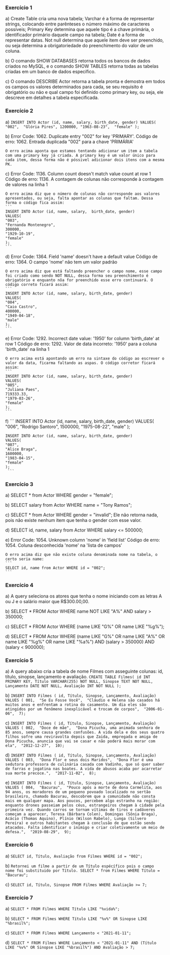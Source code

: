 ### Exercício 1
a) Create Table cria uma nova tabela;
   Varchar é a forma de representar strings, colocando entre parênteses o número máximo de caracteres possíveis;
   Primary Key determina que aquele tipo é a chave primária, o identificador primário daquele campo na tabela;
   Date é a forma de representar datas.
   Not null determina que aquele item deve ser preenchido, ou seja determina a obrigatoriedade do preenchimento do valor de um coluna.

b) O comando SHOW DATABASES retorna todos os bancos de dados criados no MySQL, e o comando SHOW TABLES retorna todas as tabelas criadas em um banco de dados específico.

c) O comando DESCRIBE Actor retorna a tabela pronta e demostra em todos os campos os valores determinados para cada, se seu requisito é obrigatório ou não e qual campo foi definido como primary key, ou seja, ele descreve em detalhes a tabela especificada.

### Exercício 2
a)  ```
    INSERT INTO Actor (id, name, salary, birth_date, gender)
    VALUES(
    "002", 
    "Glória Pires",
    1200000,
    "1963-08-23", 
    "female"
    );
    ```

b)  Error Code: 1062. Duplicate entry "002" for key 'PRIMARY'. 
    Código de erro: 1062. Entrada duplicada "002" para a chave 'PRIMÁRIA'

    O erro acima aponta que estamos tentando adicionar um item a tabela com uma primary key já criada. A primary key é um valor único para cada item, dessa forma não é póssivel adicionar dois itens com a mesma PK.

c)  Error Code: 1136. Column count doesn't match value count at row 1 
    Código de erro: 1136. A contagem de colunas não corresponde à contagem de valores na linha 1

    O erro acima diz que o número de colunas não corresponde aos valores apresentados, ou seja, falta apontar as colunas que faltam. Dessa forma o código fica assim:
    ```
    INSERT INTO Actor (id, name, salary,  birth_date, gender)
    VALUES(
    "003", 
    "Fernanda Montenegro",
    300000,
    "1929-10-19", 
    "female"
    );
    ```

d)  Error Code: 1364. Field 'name' doesn't have a default value
    Código de erro: 1364. O campo 'nome' não tem um valor padrão

    O erro acima diz que está faltando preencher o campo nome, esse campo foi criado como sendo NOT NULL, dessa forma seu preenchimento é obrigatório e enquanto nõa for preenchido esse erro continuará. O código correto ficará assim:
    ```
    INSERT INTO Actor (id, name, salary, birth_date, gender)
    VALUES(
    "004",
    "Caio Castro",
    400000,
    "1949-04-18", 
    "male"
    );
    ```

e)  Error Code: 1292. Incorrect date value: '1950' for column 'birth_date' at row 1
    Código de erro: 1292. Valor de data incorreto: '1950' para a coluna 'birth_date' na linha 1

    O erro acima está apontando um erro na sintaxe do código ao escrever o valor da data, ficarma faltando as aspas. O código corretor ficará assim: 
    ```
    INSERT INTO Actor (id, name, salary, birth_date, gender)
    VALUES(
    "005", 
    "Juliana Paes",
    719333.33,
    "1979-03-26", 
    "female"
    );
    ```

f)   ```
    INSERT INTO Actor (id, name, salary, birth_date, gender)
    VALUES(
    "006", 
    "Rodrigo Santoro",
    1500000,
    "1975-08-22", 
    "male"
    );

    INSERT INTO Actor (id, name, salary, birth_date, gender)
    VALUES(
    "007", 
    "Alice Braga",
    1600000,
    "1983-04-15", 
    "female"
    );    
     ```

### Exercício 3

a)  SELECT * from Actor WHERE gender = "female";

b)  SELECT salary from Actor  WHERE name = "Tony Ramos";

c)  SELECT * from Actor WHERE gender = "invalid";
    Ele não retorna nada, pois não existe nenhum item que tenha o gender com esse valor.

d)  SELECT id, name, salary from Actor WHERE salary <= 500000;

e)  Error Code: 1054. Unknown column 'nome' in 'field list'
    Código de erro: 1054. Coluna desconhecida 'nome' na 'lista de campos'

    O erro acima diz que não existe coluna denominada nome na tabela, o certo seria name:
    ```
    SELECT id, name from Actor WHERE id = "002";
    ```

### Exercício 4

a) A query seleciona os atores que tenha o nome iniciando com as letras A ou J e o salário maior que R$300.00,00.

b) SELECT * FROM Actor WHERE name NOT LIKE "A%" AND salary > 350000;

c) SELECT * FROM Actor WHERE (name LIKE "G%" OR name LIKE "%g%");

d) SELECT * FROM Actor WHERE (name LIKE "G%" OR name LIKE "A%" OR name LIKE "%g%" OR name LIKE "%a%") AND (salary > 350000) AND (salary < 900000);

### Exercício 5

a)  A query abaixo cria a tabela de nome Filmes com asseguinte colunas: id, título, sinopse, lançamento e avaliação.
    ```
    CREATE TABLE Filmes(
    id INT PRIMARY KEY,
    Título VARCHAR(255) NOT NULL,
    Sinopse TEXT NOT NULL,
    Lançamento DATE NOT NULL,
    Avaliação INT NOT NULL
    );
    ```

b)   ```
    INSERT INTO Filmes ( id, Título, Sinopse, Lançamento, Avaliação)
    VALUES ( 001, 
    "Se Eu Fosse Você", 
    "Cláudio e Helena são casados há muitos anos e enfrentam a rotina do casamento. Um dia eles são atingidos por um fenômeno inexplicável e trocam de corpos", 
    "2006-01-06", 
    7);
    ```

c)  ```
    INSERT INTO Filmes ( id, Título, Sinopse, Lançamento, Avaliação)
    VALUES ( 002, 
	"Doce de mãe", 
    "Dona Picucha, uma animada senhora de 85 anos, sempre causa grandes confusões. A vida dela e dos seus quatro filhos sofre uma reviravolta depois que Zaida, empregada e amiga de Dona Picucha, anuncia que vai se casar e não poderá mais morar com ela", 
    "2012-12-27", 
	10);
    ```
    
d)  ```
    INSERT INTO Filmes ( id, Título, Sinopse, Lançamento, Avaliação)
    VALUES ( 003, 
	"Dona Flor e seus dois Maridos", 
    "Dona Flor é uma sedutora professora de culinária casada com Vadinho, que só quer saber de farras e jogatina nas boates. A vida de abusos acaba por acarretar sua morte precoce.", 
    "2017-11-02", 
	8);
    ```

e)   ```
    INSERT INTO Filmes ( id, Título, Sinopse, Lançamento, Avaliação)
    VALUES ( 004, 
	"Bacurau", 
    "Pouco após a morte de dona Carmelita, aos 94 anos, os moradores de um pequeno povoado localizado no sertão brasileiro, chamado Bacurau, descobrem que a comunidade não consta mais em qualquer mapa. Aos poucos, percebem algo estranho na região: enquanto drones passeiam pelos céus, estrangeiros chegam à cidade pela primeira vez. Quando carros se tornam vítimas de tiros e cadáveres começam a aparecer, Teresa (Bárbara Colen), Domingas (Sônia Braga), Acácio (Thomas Aquino), Plínio (Wilson Rabelo), Lunga (Silvero Pereira) e outros habitantes chegam à conclusão de que estão sendo atacados. Falta identificar o inimigo e criar coletivamente um meio de defesa.", 
    "2019-08-29", 
	9);
    ```

### Exercício 6

a)  ```
    SELECT id, Título, Avaliação from Filmes WHERE id = "002";
    ```

b)  ```
    Retornei um filme a partir de um Título espécífico pois o campo nome foi substituido por Título.
    SELECT * from Filmes WHERE Título = "Bacurau";
    ```

c)  ```
    SELECT id, Título, Sinopse FROM Filmes WHERE Avaliação >= 7;
    ```

### Exercício 7

a)  ```
    SELECT * FROM Filmes WHERE Título LIKE "%vida%";
    ```

b)  ```
    SELECT * FROM Filmes WHERE Título LIKE "%v%" OR Sinopse LIKE "%brasil%";
    ```

c)  ```
    SELECT * FROM Filmes WHERE Lançamento < "2021-01-11";
    ```

d)  ```
    SELECT * FROM Filmes WHERE Lançamento < "2021-01-11" AND (Título LIKE "%v%" OR Sinopse LIKE "%brasil%") AND Avaliação > 7;
    ```

